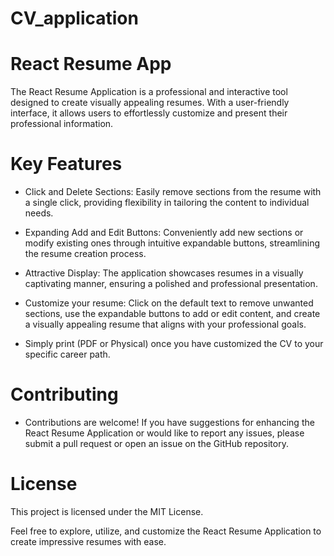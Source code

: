 # CV_application
# React Resume App

The React Resume Application is a professional and interactive tool designed to create visually appealing resumes. With a user-friendly interface, it allows users to effortlessly customize and present their professional information.

# Key Features
- Click and Delete Sections: Easily remove sections from the resume with a single click, providing flexibility in tailoring the content to individual needs.
- Expanding Add and Edit Buttons: Conveniently add new sections or modify existing ones through intuitive expandable buttons, streamlining the resume creation process.
- Attractive Display: The application showcases resumes in a visually captivating manner, ensuring a polished and professional presentation.


- Customize your resume: Click on the default text to remove unwanted sections, use the expandable buttons to add or edit content, and create a visually appealing resume that aligns with your professional goals.
- Simply print (PDF or Physical) once you have customized the CV to your specific career path.
# Contributing
- Contributions are welcome! If you have suggestions for enhancing the React Resume Application or would like to report any issues, please submit a pull request or open an issue on the GitHub repository.

# License
This project is licensed under the MIT License.

Feel free to explore, utilize, and customize the React Resume Application to create impressive resumes with ease.
